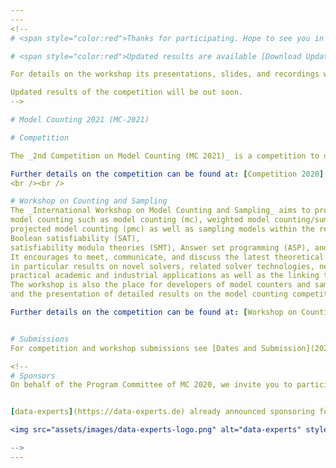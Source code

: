 ```yaml
---
---
<!--
# <span style="color:red">Thanks for participating. Hope to see you in 2021.</span>

# <span style="color:red">Updated results are available [Download Updated Slides](assets/files/2020/MC2020_awards.pdf).</span>

For details on the workshop its presentations, slides, and recordings we refer to the [Programm](2020/mcw_program).

Updated results of the competition will be out soon.
-->

# Model Counting 2021 (MC-2021)

# Competition

The _2nd Competition on Model Counting (MC 2021)_ is a competition to deepen the relationship between latest theoretical and practical development on the various model counting problems and their practical applications. It targets the problem of counting the number of models of a Boolean formula. 

Further details on the competition can be found at: [Competition 2020](2021/mc_description)
<br /><br />

# Workshop on Counting and Sampling
The _International Workshop on Model Counting and Sampling_ aims to provide a venue for researchers working on 
model counting such as model counting (mc), weighted model counting/sum of products (wmc), 
projected model counting (pmc) as well as sampling models within the realm but not restricting to 
Boolean satisfiability (SAT),  
satisfiability modulo theories (SMT), Answer set programming (ASP), and constraint programming (CP). 
It encourages to meet, communicate, and discuss the latest theoretical and practical results, 
in particular results on novel solvers, related solver technologies, new theoretical advances, 
practical academic and industrial applications as well as the linking theory and practice. 
The workshop is also the place for developers of model counters and samplers to present their programs 
and the presentation of detailed results on the model counting competition.

Further details on the competition can be found at: [Workshop on Counting and Sampling 2020](2021/mcw_description)


# Submissions
For competition and workshop submissions see [Dates and Submission](2021/dates).

<!--
# Sponsors
On behalf of the Program Committee of MC 2020, we invite you to participate in the sponsoring of metals and travel support for the winners.


[data-experts](https://data-experts.de) already announced sponsoring for MC 2020.

<img src="assets/images/data-experts-logo.png" alt="data-experts" style="width: 300px;"/>

-->
---
```

